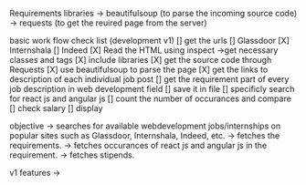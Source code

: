 Requirements libraries
-> beautifulsoup (to parse the incoming source code)
-> requests (to get the reuired page from the server)


basic work flow check list (development v1)
[] get the urls
   [] Glassdoor 
   [X] Internshala
   [] Indeed
[X] Read the HTML using inspect 
   ->get necessary classes and tags
[X] include libraries
[X] get the source code through Requests
[X] use beautifulsoup to parse the page
[X] get the links to description of each individual job post
[] get the requirement part of every job description in web development field
[] save it in file
[] specificly search for react js and angular js
[] count the number of occurances and compare
[] check salary
[] display


objective
-> searches for available webdevelopment jobs/internships on popular sites such as Glassdoor, Internshala, Indeed, etc.
-> fetches the requirements. 
-> fetches occurances of react js and angular js in the requirement.
-> fetches stipends.


v1 features
->